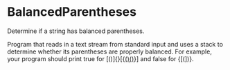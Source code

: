 # BalancedParentheses
Determine if a string has balanced parentheses. 

Program that reads in a text stream from standard input and uses a stack to determine whether its parentheses are properly balanced. For example, your program should print true for [()]{}[{[()()]()}] and false for {[(])}.
